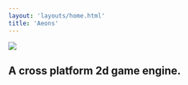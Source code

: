 ```yaml
---
layout: 'layouts/home.html'
title: 'Aeons'
---
```


<img class="center-logo" src="{{ '/static/aeons_logo_big.png' | url }}"/>
<h2 class="center-text">A cross platform 2d game engine.</h2>